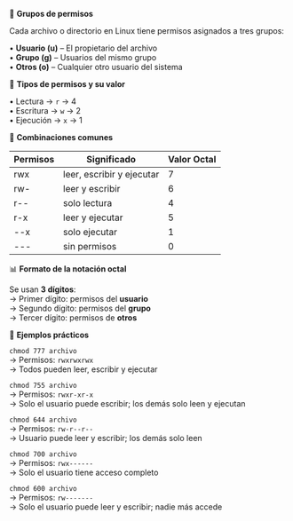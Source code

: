 📁 **Grupos de permisos**

Cada archivo o directorio en Linux tiene permisos asignados a tres grupos:

• **Usuario (u)** – El propietario del archivo  
• **Grupo (g)** – Usuarios del mismo grupo  
• **Otros (o)** – Cualquier otro usuario del sistema

🔐 **Tipos de permisos y su valor**

• Lectura → `r` → 4  
• Escritura → `w` → 2  
• Ejecución → `x` → 1

🧮 **Combinaciones comunes**

|Permisos|Significado|Valor Octal|
|---|---|---|
|rwx|leer, escribir y ejecutar|7|
|rw-|leer y escribir|6|
|r--|solo lectura|4|
|r-x|leer y ejecutar|5|
|--x|solo ejecutar|1|
|---|sin permisos|0|

📊 **Formato de la notación octal**

Se usan **3 dígitos**:  
→ Primer dígito: permisos del **usuario**  
→ Segundo dígito: permisos del **grupo**  
→ Tercer dígito: permisos de **otros**

🔧 **Ejemplos prácticos**

`chmod 777 archivo`  
→ Permisos: `rwxrwxrwx`  
→ Todos pueden leer, escribir y ejecutar

`chmod 755 archivo`  
→ Permisos: `rwxr-xr-x`  
→ Solo el usuario puede escribir; los demás solo leen y ejecutan

`chmod 644 archivo`  
→ Permisos: `rw-r--r--`  
→ Usuario puede leer y escribir; los demás solo leen

`chmod 700 archivo`  
→ Permisos: `rwx------`  
→ Solo el usuario tiene acceso completo

`chmod 600 archivo`  
→ Permisos: `rw-------`  
→ Solo el usuario puede leer y escribir; nadie más accede